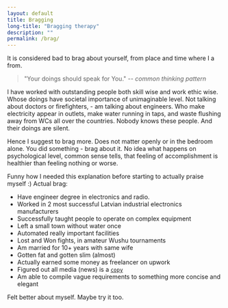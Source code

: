 ```yaml
---
layout: default
title: Bragging
long-title: "Bragging therapy"
description: ""
permalink: /brag/
---
```


It is considered bad to brag about yourself, from place and time where I a from.
>"Your doings should speak for You." 
> -- <cite>common thinking pattern</cite>

I have worked with outstanding people both skill wise and work ethic wise. Whose doings have societal importance 
of unimaginable level. Not talking about doctors or firefighters, - am talking about engineers.
Who make electricity appear in outlets, make water running in taps, and waste 
flushing away from WCs all over the countries. Nobody knows these people. And their doings are 
silent.  

Hence I suggest to brag more. Does not matter openly or in the bedroom alone. 
You did something - brag about it. No idea what happens on psychological level, 
common sense tells, that feeling of accomplishment is healthier than feeling
nothing or worse.  

Funny how I needed this explanation before starting to actually praise myself :)
Actual brag:

* Have engineer degree in electronics and radio. 
* Worked in 2 most successful Latvian industrial electronics manufacturers
* Successfully taught people to operate on complex equipment
* Left a small town without water once
* Automated really important facilities
* Lost and Won fights, in amateur Wushu tournaments
* Am married for 10+ years with same wife
* Gotten fat and gotten slim (almost)
* Actually earned some money as freelancer on upwork
* Figured out all media (news) is a [`copy`](https://en.wikipedia.org/wiki/Copywriting)
* Am able to compile vague requirements to something more concise and elegant  

Felt better about myself. Maybe try it too.
